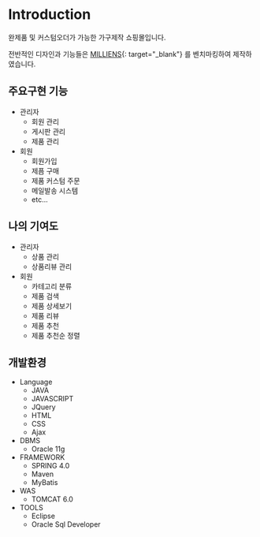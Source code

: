 # Introduction
완제품 및 커스텀오더가 가능한 가구제작 쇼핑몰입니다.

전반적인 디자인과 기능들은 [MILLIENS](http://mosdesign.co.kr){: target="_blank"} 를 벤치마킹하여 제작하였습니다.

## 주요구현 기능
* 관리자
  * 회원 관리
  * 게시판 관리
  * 제품 관리
* 회원
  * 회원가입
  * 제픔 구매
  * 제품 커스텀 주문
  * 메일발송 시스템
  * etc...

## 나의 기여도
* 관리자
  * 상품 관리
  * 상품리뷰 관리
* 회원
  * 카테고리 분류
  * 제품 검색
  * 제품 상세보기
  * 제품 리뷰
  * 제품 추천
  * 제품 추천순 정렬

## 개발환경
* Language
  * JAVA
  * JAVASCRIPT
  * JQuery
  * HTML
  * CSS
  * Ajax
* DBMS
  * Oracle 11g
* FRAMEWORK
  * SPRING 4.0
  * Maven
  * MyBatis
* WAS
  * TOMCAT 6.0
* TOOLS
  * Eclipse
  * Oracle Sql Developer
